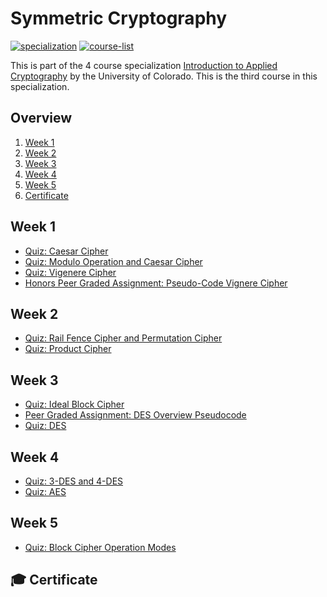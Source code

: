 # Symmetric Cryptography

[![specialization](https://img.shields.io/badge/specialization-Introdution%20to%20Applied%20Cryptography-1f72ff.svg)](https://github.com/anishLearnsToCode/intro-to-applied-cryptography)
[![course-list](https://img.shields.io/badge/also%20see-Coursera%20Courses-1f72ff.svg)](https://github.com/anishLearnsToCode/course-list)

This is part of the 4 course specialization 
[Introduction to Applied Cryptography](https://github.com/anishLearnsToCode/intro-to-applied-cryptography)
by the University of Colorado. This is the third course in this specialization.

## Overview
1. [Week 1](#week-1)
1. [Week 2](#week-2)
1. [Week 3](#week-3)
1. [Week 4](#week-4)
1. [Week 5](#week-5)
1. [Certificate](#-certificate)

## Week 1
- [Quiz: Caesar Cipher](week1/quiz-caesar-cipher.md)
- [Quiz: Modulo Operation and Caesar Cipher](week1/modulo-operation-and-caesar-cipher.md)
- [Quiz: Vigenere Cipher](week1/vignere-cipher.md)
- [Honors Peer Graded Assignment: Pseudo-Code Vignere Cipher](week1/peer-graded-vignere-cipher.md)

## Week 2
- [Quiz: Rail Fence Cipher and Permutation Cipher]()
- [Quiz: Product Cipher]()

## Week 3
- [Quiz: Ideal Block Cipher]()
- [Peer Graded Assignment: DES Overview Pseudocode]()
- [Quiz: DES]()

## Week 4
- [Quiz: 3-DES and 4-DES]()
- [Quiz: AES]()

## Week 5
- [Quiz: Block Cipher Operation Modes]()

## 🎓 Certificate
